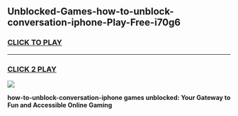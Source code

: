 
## Unblocked-Games-how-to-unblock-conversation-iphone-Play-Free-i70g6
<h3>
<a href="https://premium76.site?title=how-to-unblock-conversation-iphone&ref=10A">CLICK TO PLAY</a></h3>
<hr>

<h3>
<a href="https://premium76.site?title=how-to-unblock-conversation-iphone&ref=10A">CLICK 2 PLAY</a>
  
</h3>

<a href="https://premium76.site?title=how-to-unblock-conversation-iphone&ref=10A"><img src="https://clearcache.store/games.png"></a>


**how-to-unblock-conversation-iphone games unblocked: Your Gateway to Fun and Accessible Online Gaming**
